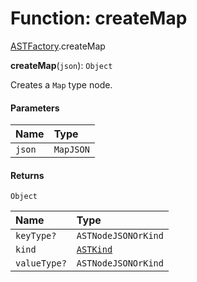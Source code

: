 # Function: createMap

[ASTFactory](/en/auto-docs/variable-plugin/modules/ASTFactory.md).createMap

**createMap**(`json`): `Object`

Creates a `Map` type node.

#### Parameters

| Name | Type |
| :------ | :------ |
| `json` | `MapJSON` |

#### Returns

`Object`

| Name | Type |
| :------ | :------ |
| `keyType?` | `ASTNodeJSONOrKind` |
| `kind` | [`ASTKind`](/en/auto-docs/variable-plugin/enums/ASTKind.md) |
| `valueType?` | `ASTNodeJSONOrKind` |
